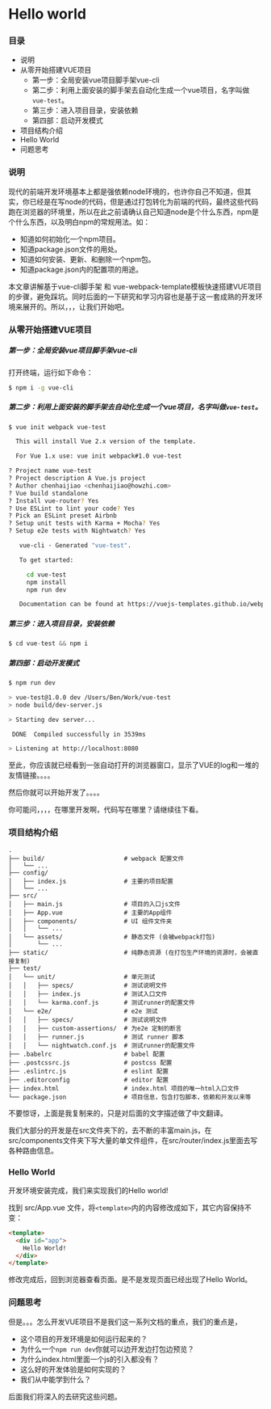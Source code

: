 # Hello world

### 目录

<!-- MarkdownTOC -->

- 说明
- 从零开始搭建VUE项目
    - 第一步：全局安装vue项目脚手架vue-cli
    - 第二步：利用上面安装的脚手架去自动化生成一个vue项目，名字叫做`vue-test`。
    - 第三步：进入项目目录，安装依赖
    - 第四部：启动开发模式
- 项目结构介绍
- Hello World
- 问题思考

<!-- /MarkdownTOC -->

### 说明

现代的前端开发环境基本上都是强依赖node环境的，也许你自己不知道，但其实，你已经是在写node的代码，但是通过打包转化为前端的代码，最终这些代码跑在浏览器的环境里，所以在此之前请确认自己知道node是个什么东西，npm是个什么东西，以及明白npm的常规用法。如：

- 知道如何初始化一个npm项目。
- 知道package.json文件的用处。
- 知道如何安装、更新、和删除一个npm包。
- 知道package.json内的配置项的用途。

本文章讲解基于vue-cli脚手架 和 vue-webpack-template模板快速搭建VUE项目的步骤，避免踩坑。同时后面的一下研究和学习内容也是基于这一套成熟的开发环境来展开的。所以，，，让我们开始吧。

### 从零开始搭建VUE项目

##### 第一步：全局安装vue项目脚手架vue-cli

打开终端，运行如下命令：

```sh
$ npm i -g vue-cli
```

##### 第二步：利用上面安装的脚手架去自动化生成一个vue项目，名字叫做`vue-test`。

```sh
$ vue init webpack vue-test

  This will install Vue 2.x version of the template.

  For Vue 1.x use: vue init webpack#1.0 vue-test

? Project name vue-test
? Project description A Vue.js project
? Author chenhaijiao <chenhaijiao@howzhi.com>
? Vue build standalone
? Install vue-router? Yes
? Use ESLint to lint your code? Yes
? Pick an ESLint preset Airbnb
? Setup unit tests with Karma + Mocha? Yes
? Setup e2e tests with Nightwatch? Yes

   vue-cli · Generated "vue-test".

   To get started:

     cd vue-test
     npm install
     npm run dev

   Documentation can be found at https://vuejs-templates.github.io/webpack

```

##### 第三步：进入项目目录，安装依赖

```js
$ cd vue-test && npm i 
```

##### 第四部：启动开发模式

```sh
$ npm run dev

> vue-test@1.0.0 dev /Users/Ben/Work/vue-test
> node build/dev-server.js

> Starting dev server...

 DONE  Compiled successfully in 3539ms

> Listening at http://localhost:8080
```

至此，你应该就已经看到一张自动打开的浏览器窗口，显示了VUE的log和一堆的友情链接。。。。

然后你就可以开始开发了。。。。

你可能问，，，，在哪里开发啊，代码写在哪里？请继续往下看。

### 项目结构介绍

```
.
├── build/                      # webpack 配置文件
│   └── ...
├── config/
│   ├── index.js                # 主要的项目配置
│   └── ...
├── src/
│   ├── main.js                 # 项目的入口js文件
│   ├── App.vue                 # 主要的App组件
│   ├── components/             # UI 组件文件夹
│   │   └── ...
│   └── assets/                 # 静态文件 (会被webpack打包)
│       └── ...
├── static/                     # 纯静态资源 (在打包生产环境的资源时，会被直接复制)
├── test/
│   └── unit/                   # 单元测试
│   │   ├── specs/              # 测试说明文件
│   │   ├── index.js            # 测试入口文件
│   │   └── karma.conf.js       # 测试runner的配置文件
│   └── e2e/                    # e2e 测试
│   │   ├── specs/              # 测试说明文件
│   │   ├── custom-assertions/  # 为e2e 定制的断言
│   │   ├── runner.js           # 测试 runner 脚本
│   │   └── nightwatch.conf.js  # 测试runner的配置文件
├── .babelrc                    # babel 配置
├── .postcssrc.js               # postcss 配置
├── .eslintrc.js                # eslint 配置
├── .editorconfig               # editor 配置
├── index.html                  # index.html 项目的唯一html入口文件
└── package.json                # 项目信息，包含打包脚本，依赖和开发以来等
```

不要惊讶，上面是我复制来的，只是对后面的文字描述做了中文翻译。

我们大部分的开发是在src文件夹下的，去不断的丰富main.js，在src/components文件夹下写大量的单文件组件，在src/router/index.js里面去写各种路由信息。

### Hello World

开发环境安装完成，我们来实现我们的Hello world!

找到 src/App.vue 文件，将`<template>`内的内容修改成如下，其它内容保持不变：

```html
<template>
  <div id="app">
    Hello World!
  </div>
</template>
```

修改完成后，回到浏览器查看页面。是不是发现页面已经出现了Hello World。

### 问题思考

但是。。。怎么开发VUE项目不是我们这一系列文档的重点，我们的重点是，

- 这个项目的开发环境是如何运行起来的？
- 为什么一个`npm run dev`你就可以边开发边打包边预览？
- 为什么index.html里面一个js的引入都没有？
- 这么好的开发体验是如何实现的？
- 我们从中能学到什么？

后面我们将深入的去研究这些问题。







